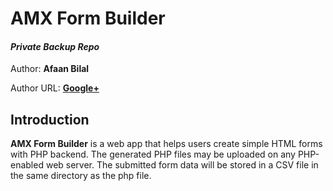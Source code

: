 AMX Form Builder
==============

#### *Private Backup Repo*


Author: **Afaan Bilal**

Author URL: **[Google+](https://google.com/+AfaanBilal)**


## Introduction

**AMX Form Builder** is a web app that helps users create simple HTML forms with 
PHP backend. The generated PHP files may be uploaded on any PHP-enabled web server.
The submitted form data will be stored in a CSV file in the same directory as the
php file.
